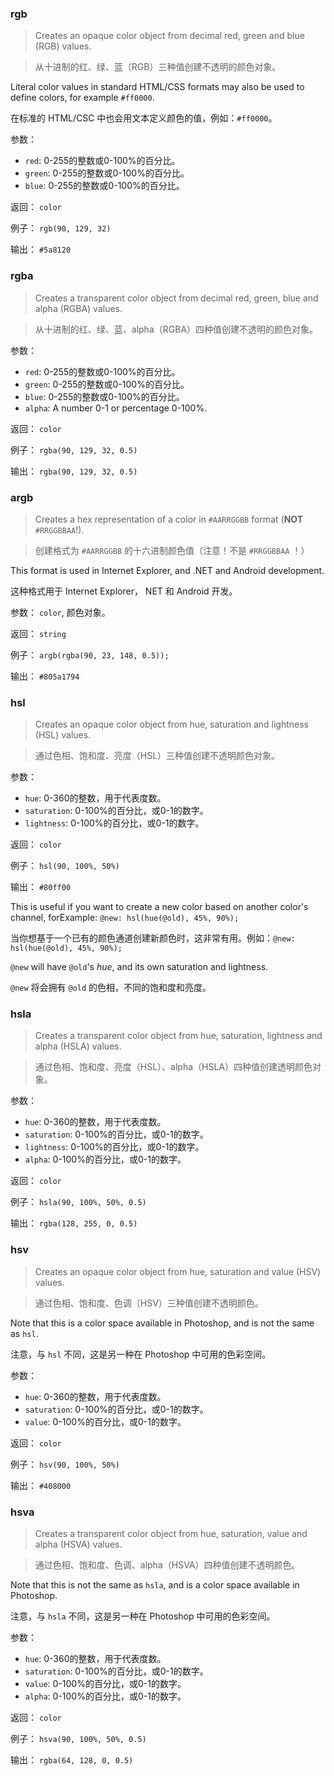 ### rgb

> Creates an opaque color object from decimal red, green and blue (RGB) values.

> 从十进制的红、绿、蓝（RGB）三种值创建不透明的颜色对象。

Literal color values in standard HTML/CSS formats may also be used to define colors, for example `#ff0000`.

在标准的 HTML/CSC 中也会用文本定义颜色的值，例如：`#ff0000`。

参数：
* `red`: 0-255的整数或0-100%的百分比。
* `green`: 0-255的整数或0-100%的百分比。
* `blue`: 0-255的整数或0-100%的百分比。

返回： `color`

例子： `rgb(90, 129, 32)`

输出： `#5a8120`


### rgba

> Creates a transparent color object from decimal red, green, blue and alpha (RGBA) values.

> 从十进制的红、绿、蓝、alpha（RGBA）四种值创建不透明的颜色对象。

参数：

* `red`: 0-255的整数或0-100%的百分比。
* `green`: 0-255的整数或0-100%的百分比。
* `blue`: 0-255的整数或0-100%的百分比。
* `alpha`: A number 0-1 or percentage 0-100%.

返回： `color`

例子： `rgba(90, 129, 32, 0.5)`

输出： `rgba(90, 129, 32, 0.5)`


### argb

> Creates a hex representation of a color in `#AARRGGBB` format (**NOT** `#RRGGBBAA`!).

> 创建格式为 `#AARRGGBB` 的十六进制颜色值（注意！不是 `#RRGGBBAA` ！）

This format is used in Internet Explorer, and .NET and Android development.

这种格式用于 Internet Explorer， NET 和 Android 开发。

参数： `color`, 颜色对象。

返回： `string`

例子： `argb(rgba(90, 23, 148, 0.5));`

输出： `#805a1794`


### hsl

> Creates an opaque color object from hue, saturation and lightness (HSL) values.

> 通过色相、饱和度、亮度（HSL）三种值创建不透明颜色对象。

参数：

* `hue`: 0-360的整数，用于代表度数。
* `saturation`: 0-100%的百分比，或0-1的数字。
* `lightness`: 0-100%的百分比，或0-1的数字。

返回： `color`

例子： `hsl(90, 100%, 50%)`

输出： `#80ff00`

This is useful if you want to create a new color based on another color's channel, forExample: `@new: hsl(hue(@old), 45%, 90%);`

当你想基于一个已有的颜色通道创建新颜色时，这非常有用。例如：`@new: hsl(hue(@old), 45%, 90%);`

`@new` will have `@old`'s *hue*, and its own saturation and lightness.

`@new` 将会拥有 `@old` 的色相，不同的饱和度和亮度。

### hsla

> Creates a transparent color object from hue, saturation, lightness and alpha (HSLA) values.

> 通过色相、饱和度、亮度（HSL）、alpha（HSLA）四种值创建透明颜色对象。

参数：
* `hue`: 0-360的整数，用于代表度数。
* `saturation`: 0-100%的百分比，或0-1的数字。
* `lightness`: 0-100%的百分比，或0-1的数字。
* `alpha`: 0-100%的百分比，或0-1的数字。

返回： `color`

例子： `hsla(90, 100%, 50%, 0.5)`

输出： `rgba(128, 255, 0, 0.5)`


### hsv

> Creates an opaque color object from hue, saturation and value (HSV) values.

> 通过色相、饱和度、色调（HSV）三种值创建不透明颜色。

Note that this is a color space available in Photoshop, and is not the same as `hsl`.

注意，与 `hsl` 不同，这是另一种在 Photoshop 中可用的色彩空间。

参数：
* `hue`: 0-360的整数，用于代表度数。
* `saturation`: 0-100%的百分比，或0-1的数字。
* `value`: 0-100%的百分比，或0-1的数字。

返回： `color`

例子： `hsv(90, 100%, 50%)`

输出： `#408000`


### hsva

> Creates a transparent color object from hue, saturation, value and alpha (HSVA) values.

> 通过色相、饱和度、色调、alpha（HSVA）四种值创建不透明颜色。

Note that this is not the same as `hsla`, and is a color space available in Photoshop.

注意，与 `hsla` 不同，这是另一种在 Photoshop 中可用的色彩空间。

参数：
* `hue`: 0-360的整数，用于代表度数。
* `saturation`: 0-100%的百分比，或0-1的数字。
* `value`: 0-100%的百分比，或0-1的数字。
* `alpha`: 0-100%的百分比，或0-1的数字。

返回： `color`

例子： `hsva(90, 100%, 50%, 0.5)`

输出： `rgba(64, 128, 0, 0.5)`
